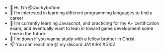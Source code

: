 - 👋 Hi, I’m @Quirkybottom
- 👀 I’m interested in learning different programming languages to find a career
- 🌱 I’m currently learning Javascript, and practicing for my A+ certification exam, and eventually want to lean in toward game development some time in the future.
- 💞️ I'm down if you wanna study with a fellow brother in Christ
- 📫 You can reach me @ my discord JAYKIRK #5102

<!---
Quirkybottom/Quirkybottom is a ✨ special ✨ repository because its `README.md` (this file) appears on your GitHub profile.
You can click the Preview link to take a look at your changes.
--->
